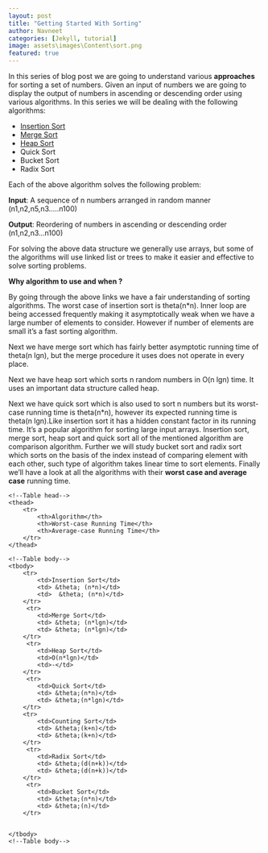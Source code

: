 ```yaml
---
layout: post
title: "Getting Started With Sorting"
author: Navneet
categories: [Jekyll, tutorial]
image: assets\images\Content\sort.png
featured: true
---
```


<p>
In this series of blog post we are going to understand various <strong>approaches</strong> for sorting a set of numbers. Given an input of numbers we are going to display the output of numbers in ascending or descending order using various algorithms. In this series we will be dealing with the following algorithms:
</p><p>
<ul><li>
<a href="/Getting-Started-With-Algorithm-And-It-s-Analysis-Insertion-Sort/">Insertion Sort</a>
</li><li>
<a href="/Algorithm-Analysis-Of-Merge-Sort-Using-Divide-And-Conquer-Approach/">Merge Sort</a>
</li><li>
<a href="/Heap-Sort-Pseudo-Code-Example-Analyzing-Complexity/">Heap Sort</a>
</li><li>
Quick Sort
</li><li>
Bucket Sort
</li><li>
Radix Sort
</ul>
</p><p>
Each of the above algorithm solves the following problem:
</p><p>
<strong>Input</strong>: A sequence of n numbers arranged in random manner (n1,n2,n5,n3…..n100)
</p><p>
<strong>Output</strong>: Reordering of numbers in ascending or descending order (n1,n2,n3…n100)
</p><p>
For solving the above data structure we generally use arrays, but some of the algorithms will use linked list or trees to make it easier and effective to solve sorting problems.
</p><p>
<strong>Why algorithm to use and when ?</strong>
</p><p>
By going through the above links we have a fair understanding of sorting algorithms. The worst case of insertion sort is theta(n*n). Inner loop are being accessed frequently making it asymptotically weak when we have a large number of elements to consider. However if number of elements are small it’s a fast sorting algorithm.
</p><p>
Next we have merge sort which has fairly better asymptotic running time of theta(n lgn), but the merge procedure it uses does not operate in every place.
</p><p>
Next we have heap sort which sorts n random numbers in O(n lgn) time. It uses an important data structure called heap.
</p><p>
Next we have quick sort which is also used to sort n numbers but its worst-case running time is theta(n*n), however its expected running time is theta(n lgn).Like insertion sort it has a hidden constant factor in its running time. It’s a popular algorithm for sorting large input arrays.
Insertion sort, merge sort, heap sort and quick sort all of the mentioned algorithm are comparison algorithm. Further we will study bucket sort and radix sort which sorts on the basis of the index instead of comparing element with each other, such type of algorithm takes linear time to sort elements.
Finally we’ll have a look at all the algorithms with their <strong>worst case and average case</strong> running time.
</p><p>
<!--Table-->
<table class="table">

    <!--Table head-->
    <thead>
        <tr>
            <th>Algorithm</th>
            <th>Worst-case Running Time</th>
            <th>Average-case Running Time</th>
        </tr>
    </thead>

  <!--Table head-->

    <!--Table body-->
    <tbody>
        <tr>
            <td>Insertion Sort</td>
            <td> &theta; (n*n)</td>
            <td>  &theta; (n*n)</td>
        </tr>
         <tr>
            <td>Merge Sort</td>
            <td> &theta; (n*lgn)</td>
            <td> &theta; (n*lgn)</td>
        </tr>
         <tr>
            <td>Heap Sort</td>
            <td>O(n*lgn)</td>
            <td>-</td>
        </tr>
         <tr>
            <td>Quick Sort</td>
            <td> &theta;(n*n)</td>
            <td> &theta;(n*lgn)</td>
        </tr>
        <tr>
            <td>Counting Sort</td>
            <td> &theta;(k+n)</td>
            <td> &theta;(k+n)</td>
        </tr>
         <tr>
            <td>Radix Sort</td>
            <td> &theta;(d(n+k))</td>
            <td> &theta;(d(n+k))</td>
        </tr>
         <tr>
            <td>Bucket Sort</td>
            <td> &theta;(n*n)</td>
            <td> &theta;(n)</td>
        </tr>


    </tbody>
    <!--Table body-->

</table>
<!--Table-->
</p>
